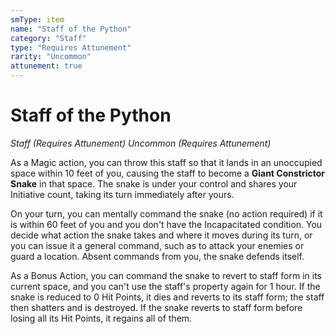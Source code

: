 ```yaml
---
smType: item
name: "Staff of the Python"
category: "Staff"
type: "Requires Attunement"
rarity: "Uncommon"
attunement: true
---
```


# Staff of the Python
*Staff (Requires Attunement) Uncommon (Requires Attunement)*

As a Magic action, you can throw this staff so that it lands in an unoccupied space within 10 feet of you, causing the staff to become a **Giant Constrictor Snake** in that space. The snake is under your control and shares your Initiative count, taking its turn immediately after yours.

On your turn, you can mentally command the snake (no action required) if it is within 60 feet of you and you don't have the Incapacitated condition. You decide what action the snake takes and where it moves during its turn, or you can issue it a general command, such as to attack your enemies or guard a location. Absent commands from you, the snake defends itself.

As a Bonus Action, you can command the snake to revert to staff form in its current space, and you can't use the staff's property again for 1 hour. If the snake is reduced to 0 Hit Points, it dies and reverts to its staff form; the staff then shatters and is destroyed. If the snake reverts to staff form before losing all its Hit Points, it regains all of them.
